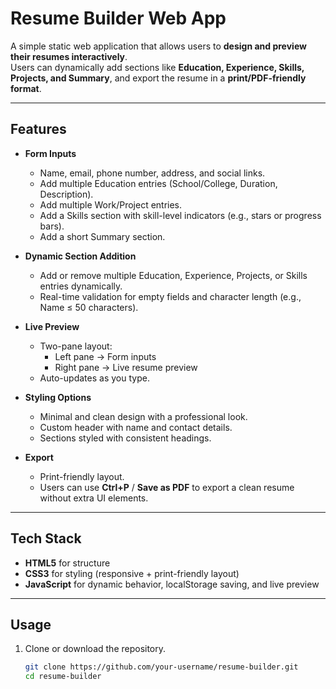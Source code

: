 # Resume Builder Web App

A simple static web application that allows users to **design and preview their resumes interactively**.  
Users can dynamically add sections like **Education, Experience, Skills, Projects, and Summary**, and export the resume in a **print/PDF-friendly format**.

---

## Features

- **Form Inputs**  
  - Name, email, phone number, address, and social links.  
  - Add multiple Education entries (School/College, Duration, Description).  
  - Add multiple Work/Project entries.  
  - Add a Skills section with skill-level indicators (e.g., stars or progress bars).  
  - Add a short Summary section.  

- **Dynamic Section Addition**  
  - Add or remove multiple Education, Experience, Projects, or Skills entries dynamically.  
  - Real-time validation for empty fields and character length (e.g., Name ≤ 50 characters).  

- **Live Preview**  
  - Two-pane layout:  
    - Left pane → Form inputs  
    - Right pane → Live resume preview  
  - Auto-updates as you type.  

- **Styling Options**  
  - Minimal and clean design with a professional look.  
  - Custom header with name and contact details.  
  - Sections styled with consistent headings.  

- **Export**  
  - Print-friendly layout.  
  - Users can use **Ctrl+P** / **Save as PDF** to export a clean resume without extra UI elements.  

---

## Tech Stack

- **HTML5** for structure  
- **CSS3** for styling (responsive + print-friendly layout)  
- **JavaScript** for dynamic behavior, localStorage saving, and live preview  

---

## Usage

1. Clone or download the repository.  
   ```bash
   git clone https://github.com/your-username/resume-builder.git
   cd resume-builder
